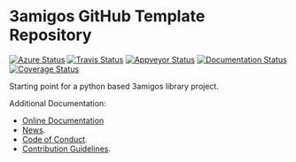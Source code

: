 # 3amigos GitHub Template Repository

[![Azure Status](https://dev.azure.com/timgates/timgates/_apis/build/status/3amigos-dev.cookiecutter-3amigos-py?branchName=master)](https://dev.azure.com/timgates/timgates/_build/latest?definitionId=6&branchName=master)
[![Travis Status](https://travis-ci.org/3amigos-dev/cookiecutter-3amigos-py.svg?branch=master)](https://travis-ci.org/3amigos-dev/cookiecutter-3amigos-py)
[![Appveyor Status](https://ci.appveyor.com/api/projects/status/github/3amigos-dev/cookiecutter-3amigos-py/branch/master?svg=true)](https://ci.appveyor.com/project/3amigos-dev/cookiecutter-3amigos-py)
[![Documentation Status](https://readthedocs.org/projects/cookiecutter-3amigos-py/badge/?version=latest)](https://cookiecutter-3amigos-py.readthedocs.io/en/latest/?badge=latest)
[![Coverage Status](https://coveralls.io/repos/github/3amigos-dev/cookiecutter-3amigos-py/badge.svg)](https://coveralls.io/github/3amigos-dev/cookiecutter-3amigos-py/)

Starting point for a python based 3amigos library project.

Additional Documentation:
* [Online Documentation](https://cookiecutter-3amigos-py.readthedocs.io/en/latest/)
* [News](NEWS.rst).
* [Code of Conduct](CODE_OF_CONDUCT.md).
* [Contribution Guidelines](CONTRIBUTING.md).
